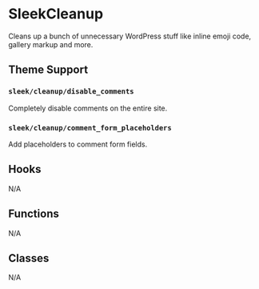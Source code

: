 # SleekCleanup

Cleans up a bunch of unnecessary WordPress stuff like inline emoji code, gallery markup and more.

## Theme Support

### `sleek/cleanup/disable_comments`

Completely disable comments on the entire site.

### `sleek/cleanup/comment_form_placeholders`

Add placeholders to comment form fields.

## Hooks

N/A

## Functions

N/A

## Classes

N/A
